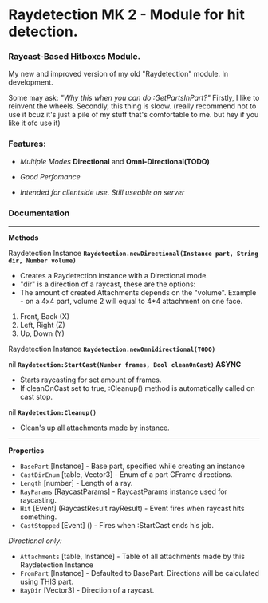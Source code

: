 # Raydetection MK 2 - Module for hit detection.
### **Raycast-Based Hitboxes Module.**
My new and improved version of my old "Raydetection" module.  In development.

Some may ask: *"Why this when you can do :GetPartsInPart?"* 
Firstly, I like to reinvent the wheels. Secondly, this thing is sloow.
(really recommend not to use it bcuz it's just a pile of my stuff that's comfortable to me. but hey if you like it ofc use it)

### Features:

 - *Multiple Modes*
     **Directional** and **Omni-Directional(TODO)**
     
 - *Good Perfomance*
 - *Intended for clientside use. Still useable on server*

 ### Documentation
 ---
**Methods**

Raydetection Instance **`Raydetection.newDirectional(Instance part, String dir, Number volume)`**
 - Creates a Raydetection instance with a Directional mode. 
 - "dir" is a direction of a raycast, these are the options:
 - The amount of created Attachments depends on the "volume". Example - on a 4x4 part, volume 2 will equal to 4*4 attachment on one face.
1. Front, Back (X)
2. Left, Right (Z)
3. Up, Down (Y)

Raydetection Instance **`Raydetection.newOmnidirectional(TODO)`**

nil **`Raydetection:StartCast(Number frames, Bool cleanOnCast)` ASYNC** 
- Starts raycasting for set amount of frames. 
- If cleanOnCast set to true, :Cleanup() method is automatically called on cast stop.

 nil **`Raydetection:Cleanup()`**
 - Clean's up all attachments made by instance.

---
**Properties**

- `BasePart` [Instance] - Base part, specified while creating an instance
 - `CastDirEnum` [table, Vector3] - Enum of a part CFrame directions.
 - `Length` [number] - Length of a ray.
 - `RayParams` [RaycastParams] - RaycastParams instance used for raycasting.
 - `Hit` [Event] (RaycastResult rayResult) - Event fires when raycast hits something.
 - `CastStopped` [Event] () - Fires when :StartCast ends his job.
 
 *Directional only:*
 - `Attachments` [table, Instance] - Table of all attachments made by this Raydetection Instance
 - `FromPart` [Instance] - Defaulted to BasePart. Directions will be calculated using THIS part.
 - `RayDir` [Vector3] - Direction of a raycast.

